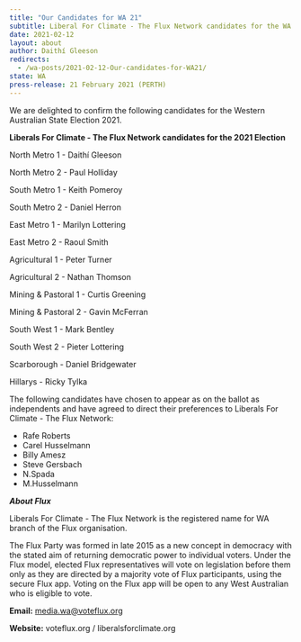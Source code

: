 ```yaml
---
title: "Our Candidates for WA 21"
subtitle: Liberal For Climate - The Flux Network candidates for the WA state election
date: 2021-02-12
layout: about
author: Daithí Gleeson
redirects:
  - /wa-posts/2021-02-12-Our-candidates-for-WA21/
state: WA
press-release: 21 February 2021 (PERTH)
---
```


We are delighted to confirm the following candidates for the Western Australian State Election 2021.

**Liberals For Climate - The Flux Network candidates for the 2021 Election**

North Metro 1 - Daithí Gleeson

North Metro 2 - Paul Holliday

South Metro 1 - Keith Pomeroy

South Metro 2 - Daniel Herron

East Metro 1 - Marilyn Lottering

East Metro 2 - Raoul Smith

Agricultural 1 - Peter Turner

Agricultural 2 - Nathan Thomson

Mining & Pastoral 1 - Curtis Greening

Mining & Pastoral 2 - Gavin McFerran

South West 1 - Mark Bentley

South West 2 - Pieter Lottering

Scarborough - Daniel Bridgewater

Hillarys - Ricky Tylka

The following candidates have chosen to appear as on the ballot as independents and have agreed to direct their preferences to Liberals For Climate - The Flux Network:

* Rafe Roberts
* Carel Husselmann
* Billy Amesz
* Steve Gersbach
* N.Spada
* M.Husselmann

**_About Flux_**

Liberals For Climate - The Flux Network is the registered name for WA branch of the Flux organisation.

The Flux Party was formed in late 2015 as a new concept in democracy with the stated aim of returning democratic power to individual voters. Under the Flux model, elected Flux representatives will vote on legislation before them only as they are directed by a majority vote of Flux participants, using the secure Flux app. Voting on the Flux app will be open to any West Australian who is eligible to vote.

**Email:** media.wa@voteflux.org

**Website:** voteflux.org / liberalsforclimate.org

